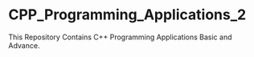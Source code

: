# CPP_Programming_Applications_2
This Repository Contains C++ Programming Applications Basic and Advance.
